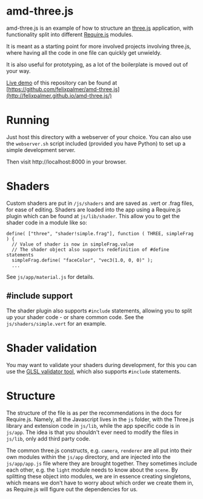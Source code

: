 amd-three.js 
============

amd-three.js is an example of how to structure an [three.js](http://threejs.org/) application, with functionality split into different [Require.js](http://requirejs.org/) modules.

It is meant as a starting point for more involved projects involving three.js, where having all the code in one file can quickly get unwieldy.

It is also useful for prototyping, as a lot of the boilerplate is moved out of your way.

[Live demo](http://felixpalmer.github.io/amd-three.js/) of this repository can be found at [https://github.com/felixpalmer/amd-three.js](http://felixpalmer.github.io/amd-three.js/)

Running
=======

Just host this directory with a webserver of your choice. You can also use the `webserver.sh` script included (provided you have Python) to set up a simple development server.

Then visit http://localhost:8000 in your browser.

Shaders
=======

Custom shaders are put in `/js/shaders` and are saved as .vert or .frag files, for ease of editing. Shaders are loaded into the app using a Require.js plugin which can be found at `js/lib/shader`. This allow you to get the shader code in a module like so:


    define( ["three", "shader!simple.frag"], function ( THREE, simpleFrag ) {
      // Value of shader is now in simpleFrag.value
      // The shader object also supports redefinition of #define statements
      simpleFrag.define( "faceColor", "vec3(1.0, 0, 0)" );
      ...

See `js/app/material.js` for details.

#include support
----------------

The shader plugin also supports `#include` statements, allowing you to split up your shader code - or share common code. See the `js/shaders/simple.vert` for an example.

Shader validation
=================

You may want to validate your shaders during development, for this you can use the [GLSL validator tool](https://github.com/felixpalmer/glsl-validator), which also supports `#include` statements.

Structure
=========

The structure of the file is as per the recommendations in the docs for Require.js. Namely, all the Javascript lives in the `js` folder, with the Three.js library and extension code in `js/lib`, while the app specific code is in `js/app`. The idea is that you shouldn't ever need to modify the files in `js/lib`, only add third party code.

The common three.js constructs, e.g. `camera`, `renderer` are all put into their own modules within the `js/app` directory, and are injected into the `js/app/app.js` file where they are brought together. They sometimes include each other, e.g. the `light` module needs to know about the `scene`. By splitting these object into modules, we are in essence creating singletons, which means we don't have to worry about which order we create them in, as Require.js will figure out the dependencies for us.
